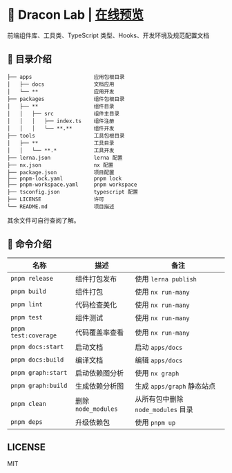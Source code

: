 # 🌟 Dracon Lab | [在线预览](https://draco.icu)

前端组件库、工具类、TypeScript 类型、Hooks、开发环境及规范配置文档

## 📒 目录介绍

```tree
├── apps                    应用包根目录
│   ├── docs                文档应用
│   └── **                  应用开发
├── packages                组件包根目录
│   ├── **                  组件目录
│   │   ├── src             组件主目录
│   │   │   ├── index.ts    组件注册
│   │   │   └── **.**       组件开发
├── tools                   工具包根目录
│   ├── **                  工具目录
│   │   └── **.*            工具开发
├── lerna.json              lerna 配置
├── nx.json                 nx 配置
├── package.json            项目配置
├── pnpm-lock.yaml          pnpm lock
├── pnpm-workspace.yaml     pnpm workspace
├── tsconfig.json           typescript 配置
├── LICENSE                 许可
└── README.md               项目描述
```

其余文件可自行查阅了解。

## 🤖 命令介绍

| 名称                 | 描述                | 备注                               |
| -------------------- | ------------------- | ---------------------------------- |
| `pnpm release`       | 组件打包发布        | 使用 `lerna publish`               |
| `pnpm build`         | 组件打包            | 使用 `nx run-many`                 |
| `pnpm lint`          | 代码检查美化        | 使用 `nx run-many`                 |
| `pnpm test`          | 组件测试            | 使用 `nx run-many`                 |
| `pnpm test:coverage` | 代码覆盖率查看      | 使用 `nx run-many`                 |
| `pnpm docs:start`    | 启动文档            | 启动 `apps/docs`                   |
| `pnpm docs:build`    | 编译文档            | 编辑 `apps/docs`                   |
| `pnpm graph:start`   | 启动依赖图分析      | 使用 `nx graph`                    |
| `pnpm graph:build`   | 生成依赖分析图      | 生成 `apps/graph` 静态站点         |
| `pnpm clean`         | 删除 `node_modules` | 从所有包中删除 `node_modules` 目录 |
| `pnpm deps`          | 升级依赖包          | 使用 `pnpm up`                     |

## LICENSE

MIT
